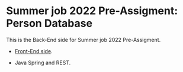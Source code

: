 # Summer job 2022 Pre-Assigment: Person Database

This is the Back-End side for Summer job 2022 Pre-Assigment.

- [Front-End side](https://github.com/otsojm/pre-assigment-summer-2022-front-end).

- Java Spring and REST.
